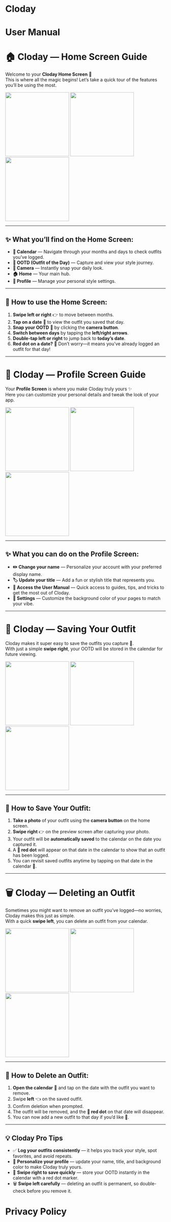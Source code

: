 # Cloday

# User Manual

# 🏠 Cloday — Home Screen Guide  

Welcome to your **Cloday Home Screen** 🎉  
This is where all the magic begins! Let’s take a quick tour of the features you’ll be using the most.  

<p float="left">
<img src="https://github.com/user-attachments/assets/fcc873c4-8d5b-44b4-bd4c-39c5ffb1ff5e" width="200">
<img src="https://github.com/user-attachments/assets/20cb8f57-8bc3-4c1e-8964-2d3c6e63687c" width="200">
<img src="https://github.com/user-attachments/assets/1984207c-b1d7-43a8-8217-5fa55284f025" width="200">
</p>

---

## ✨ What you’ll find on the Home Screen:
- **📅 Calendar** — Navigate through your months and days to check outfits you’ve logged.  
- **👕 OOTD (Outfit of the Day)** — Capture and view your style journey.  
- **📸 Camera** — Instantly snap your daily look.  
- **🏠 Home** — Your main hub.  
- **👤 Profile** — Manage your personal style settings.  

---

## 🚀 How to use the Home Screen:
1. **Swipe left or right** 👉 to move between months.  
2. **Tap on a date** 📅 to view the outfit you saved that day.  
3. **Snap your OOTD** 👕 by clicking the **camera button**.  
4. **Switch between days** by tapping the **left/right arrows**.  
5. **Double-tap left or right** to jump back to **today’s date**.  
6. **Red dot on a date?** 🔴 Don’t worry—it means you’ve already logged an outfit for that day!  

---

# 👤 Cloday — Profile Screen Guide  

Your **Profile Screen** is where you make Cloday truly yours ✨  
Here you can customize your personal details and tweak the look of your app.  

<p float="left">
  <img src="https://github.com/user-attachments/assets/21d8bc53-241e-4294-be6e-faff3ba83dee" width="200">  
  <img src="https://github.com/user-attachments/assets/58b45d4c-86ec-4af8-8860-6bb4e1755ff4" width="200">
  <img src="https://github.com/user-attachments/assets/81e6fa2e-823d-45eb-90e2-93535a38a6d9" width="200">
</p>

---

## ✨ What you can do on the Profile Screen:
- **✏️ Change your name** — Personalize your account with your preferred display name.  
- **🏷️ Update your title** — Add a fun or stylish title that represents you.  
- **📖 Access the User Manual** — Quick access to guides, tips, and tricks to get the most out of Cloday.  
- **🎨 Settings** — Customize the background color of your pages to match your vibe.  

---

# 💾 Cloday — Saving Your Outfit  

Cloday makes it super easy to save the outfits you capture 📸.  
With just a simple **swipe right**, your OOTD will be stored in the calendar for future viewing.  

<p float="left">
  <img src="https://github.com/user-attachments/assets/c9d2e5ed-1ef0-4dad-8c8d-f113887a1261" width="200">
  <img src="https://github.com/user-attachments/assets/e7206ac6-4984-4431-957a-0032ac66c4ad" width="200">
  <img src="https://github.com/user-attachments/assets/a3ab078b-232d-4492-a70e-31400371c95f" width="200">
</p>

---

## 🚀 How to Save Your Outfit:
1. **Take a photo** of your outfit using the **camera button** on the home screen.  
2. **Swipe right** 👉 on the preview screen after capturing your photo.  
3. Your outfit will be **automatically saved** to the calendar on the date you captured it.  
4. A **🔴 red dot** will appear on that date in the calendar to show that an outfit has been logged.  
5. You can revisit saved outfits anytime by tapping on that date in the calendar 📅.  

---

# 🗑️ Cloday — Deleting an Outfit  

Sometimes you might want to remove an outfit you’ve logged—no worries, Cloday makes this just as simple.  
With a quick **swipe left**, you can delete an outfit from your calendar.  

<p float="left">
  <img src="https://github.com/user-attachments/assets/f6f89750-0b4c-4b04-a59e-0bbfe1f7fbe0" width="200">
  <img src="https://github.com/user-attachments/assets/d571a75b-e7b1-498e-822f-5f3e65bfe29f" width="200">
  <img src="https://github.com/user-attachments/assets/21d8bc53-241e-4294-be6e-faff3ba83dee" width="200">
</p>


---

## 🚀 How to Delete an Outfit:
1. **Open the calendar** 📅 and tap on the date with the outfit you want to remove.  
2. Swipe **left** 👈 on the saved outfit.  
3. Confirm deletion when prompted.  
4. The outfit will be removed, and the **🔴 red dot** on that date will disappear.  
5. You can now add a new outfit to that day if you’d like 👕.  

---

## 💡 Cloday Pro Tips  

- ✅ **Log your outfits consistently** — it helps you track your style, spot favorites, and avoid repeats.  
- 🎨 **Personalize your profile** — update your name, title, and background color to make Cloday truly yours.  
- 📸 **Swipe right to save quickly** — store your OOTD instantly in the calendar with a red dot marker.  
- 🗑️ **Swipe left carefully** — deleting an outfit is permanent, so double-check before you remove it.  


# Privacy Policy


